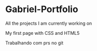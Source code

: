 # Gabriel-Portfolio
All the projects I am currently working on

My first page with CSS and HTML5

Trabalhando com prs no git